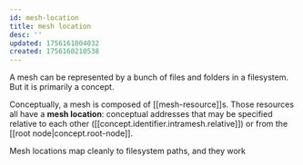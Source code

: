 ```yaml
---
id: mesh-location
title: mesh location
desc: ''
updated: 1756161004032
created: 1756160210538
---
```


A mesh can be represented by a bunch of files and folders in a filesystem. But it is primarily a concept.

Conceptually, a mesh is composed of [[mesh-resource]]s. Those resources all have a **mesh location**: conceptual addresses that may be specified relative to each other ([[concept.identifier.intramesh.relative]]) or from the [[root node|concept.root-node]]. 

Mesh locations map cleanly to filesystem paths, and they work 


